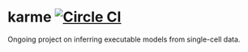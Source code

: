 # karme [![Circle CI](https://circleci.com/gh/koksal/karme.svg?style=svg)](https://circleci.com/gh/koksal/karme)
Ongoing project on inferring executable models from single-cell data.
